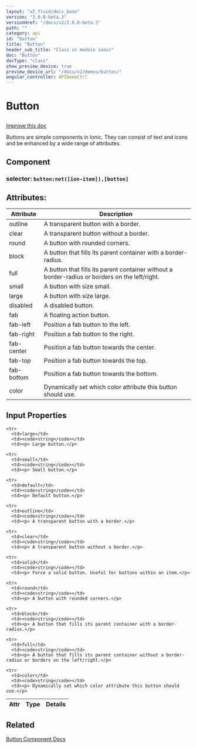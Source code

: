 ```yaml
---
layout: "v2_fluid/docs_base"
version: "2.0.0-beta.3"
versionHref: "/docs/v2/2.0.0-beta.3"
path: ""
category: api
id: "button"
title: "Button"
header_sub_title: "Class in module ionic"
doc: "Button"
docType: "class"
show_preview_device: true
preview_device_url: "/docs/v2/demos/button/"
angular_controller: APIDemoCtrl 
---
```










<h1 class="api-title">


Button






</h1>

<a class="improve-v2-docs" href='http://github.com/driftyco/ionic/edit/2.0/ionic/components/button/button.ts#L4'>
Improve this doc
</a>






<p>Buttons are simple components in Ionic. They can consist of text and icons
and be enhanced by a wide range of attributes.</p>


<h2>Component</h2>
<h3>selector: <code>button:not([ion-item]),[button]</code></h3>
<!-- @usage tag -->


<!-- @property tags -->

<h2>Attributes:</h2>
<table class="table" style="margin:0;">
<thead>
<tr>
<th>Attribute</th>



































<th>Description</th>
</tr>
</thead>
<tbody>

<tr>
<td>
outline
</td>



<td>
A transparent button with a border.
</td>
</tr>

<tr>
<td>
clear
</td>



<td>
A transparent button without a border.
</td>
</tr>

<tr>
<td>
round
</td>



<td>
A button with rounded corners.
</td>
</tr>

<tr>
<td>
block
</td>



<td>
A button that fills its parent container with a border-radius.
</td>
</tr>

<tr>
<td>
full
</td>



<td>
A button that fills its parent container without a border-radius or borders on the left/right.
</td>
</tr>

<tr>
<td>
small
</td>



<td>
A button with size small.
</td>
</tr>

<tr>
<td>
large
</td>



<td>
A button with size large.
</td>
</tr>

<tr>
<td>
disabled
</td>



<td>
A disabled button.
</td>
</tr>

<tr>
<td>
fab
</td>



<td>
A floating action button.
</td>
</tr>

<tr>
<td>
fab-left
</td>



<td>
Position a fab button to the left.
</td>
</tr>

<tr>
<td>
fab-right
</td>



<td>
Position a fab button to the right.
</td>
</tr>

<tr>
<td>
fab-center
</td>



<td>
Position a fab button towards the center.
</td>
</tr>

<tr>
<td>
fab-top
</td>



<td>
Position a fab button towards the top.
</td>
</tr>

<tr>
<td>
fab-bottom
</td>



<td>
Position a fab button towards the bottom.
</td>
</tr>

<tr>
<td>
color
</td>



<td>
Dynamically set which color attribute this button should use.

</td>
</tr>

</tbody>
</table>



<!-- instance methods on the class -->
<!-- input methods on the class -->
<h2>Input Properties</h2>
<table class="table param-table" style="margin:0;">
  <thead>
    <tr>
      <th>Attr</th>
      <th>Type</th>
      <th>Details</th>
    </tr>
  </thead>
  <tbody>
    
    <tr>
      <td>large</td>
      <td><code>string</code></td>
      <td><p> Large button.</p>
</td>
    </tr>
    
    <tr>
      <td>small</td>
      <td><code>string</code></td>
      <td><p> Small button.</p>
</td>
    </tr>
    
    <tr>
      <td>default</td>
      <td><code>string</code></td>
      <td><p> Default button.</p>
</td>
    </tr>
    
    <tr>
      <td>outline</td>
      <td><code>string</code></td>
      <td><p> A transparent button with a border.</p>
</td>
    </tr>
    
    <tr>
      <td>clear</td>
      <td><code>string</code></td>
      <td><p> A transparent button without a border.</p>
</td>
    </tr>
    
    <tr>
      <td>solid</td>
      <td><code>string</code></td>
      <td><p> Force a solid button. Useful for buttons within an item.</p>
</td>
    </tr>
    
    <tr>
      <td>round</td>
      <td><code>string</code></td>
      <td><p> A button with rounded corners.</p>
</td>
    </tr>
    
    <tr>
      <td>block</td>
      <td><code>string</code></td>
      <td><p> A button that fills its parent container with a border-radius.</p>
</td>
    </tr>
    
    <tr>
      <td>full</td>
      <td><code>string</code></td>
      <td><p> A button that fills its parent container without a border-radius or borders on the left/right.</p>
</td>
    </tr>
    
    <tr>
      <td>color</td>
      <td><code>string</code></td>
      <td><p> Dynamically set which color attribute this button should use.</p>
</td>
    </tr>
    
  </tbody>
</table><!-- related link -->

<h2>Related</h2>

<a href='/docs/v2/components#buttons'>Button Component Docs</a><!-- end content block -->


<!-- end body block -->

